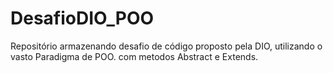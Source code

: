 # DesafioDIO_POO
Repositório armazenando desafio de código proposto pela DIO, utilizando o vasto Paradigma de POO.
com metodos Abstract e Extends.
